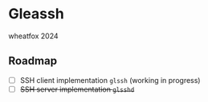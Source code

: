 # Gleassh

wheatfox 2024

## Roadmap

- [ ] SSH client implementation `glssh` (working in progress)
- [ ] ~~SSH server implementation `glsshd`~~